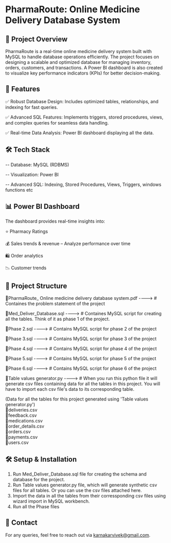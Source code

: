 # PharmaRoute: Online Medicine Delivery Database System <br>
## 📌 Project Overview
PharmaRoute is a real-time online medicine delivery system built with MySQL to handle database operations efficiently. The project focuses on designing a scalable and optimized database for managing inventory, orders, customers, and transactions. A Power BI dashboard is also created to visualize key performance indicators (KPIs) for better decision-making.

## 🚀 Features
✅ Robust Database Design: Includes optimized tables, relationships, and indexing for fast queries.

✅ Advanced SQL Features: Implements triggers, stored procedures, views, and complex queries for seamless data handling.

✅ Real-time Data Analysis: Power BI dashboard displaying all the data.

## 🛠️ Tech Stack
-- Database: MySQL (RDBMS)

-- Visualization: Power BI

-- Advanced SQL: Indexing, Stored Procedures, Views, Triggers, windows functions etc

## 📊 Power BI Dashboard
The dashboard provides real-time insights into:

⭐ Pharmacy Ratings

💰 Sales trends & revenue – Analyze performance over time

🛍️ Order analytics

📉 Customer trends

## 📂 Project Structure

📄PharmaRoute_ Online medicine delivery database system.pdf ----> # Containes the problem statement of the project

📄Med_Deliver_Database.sql ----> # Containes MySQL script for creating all the tables. Think of it as phase 1 of the project.

📄Phase 2.sql ----> # Contains MySQL script for phase 2 of the project

📄Phase 3.sql ----> # Contains MySQL script for phase 3 of the project

📄Phase 4.sql ----> # Contains MySQL script for phase 4 of the project

📄Phase 5.sql ----> # Contains MySQL script for phase 5 of the project

📄Phase 6.sql ----> # Contains MySQL script for phase 6 of the project

📄Table values generator.py ----> # When you run this python file it will generate csv files containing data for all the tables in this project. You will have to import each csv file's data to its corresponding table.

(Data for all the tables for this project generated using 'Table values generator.py') <br>
📄deliveries.csv<br>
📄feedback.csv<br>
📄medications.csv<br>
📄order_details.csv<br>
📄orders.csv<br>
📄payments.csv<br>
📄users.csv<br>

## 🛠️ Setup & Installation

1. Run Med_Deliver_Database.sql file for creating the schema and database for the project.
2. Run Table values generator.py file, which will generate synthetic csv files for all tables. Or you can use the csv files attached here.
3. Import the data in all the tables from their corressponding csv files using wizard import in MySQL workbench.
4. Run all the Phase files

## 📩 Contact
For any queries, feel free to reach out via karnakarvivek@gmail.com.
